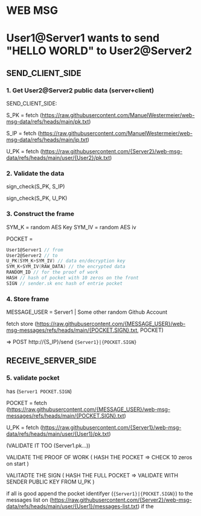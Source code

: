 # WEB MSG

# User1@Server1 wants to send "HELLO WORLD" to User2@Server2

## SEND_CLIENT_SIDE

### 1. Get User2@Server2 public data (server+client)

SEND_CLIENT_SIDE:

S_PK = fetch (https://raw.githubusercontent.com/ManuelWestermeier/web-msg-data/refs/heads/main/pk.txt)

S_IP = fetch (https://raw.githubusercontent.com/ManuelWestermeier/web-msg-data/refs/heads/main/ip.txt)

U_PK = fetch (https://raw.githubusercontent.com/{Server2}/web-msg-data/refs/heads/main/user/{User2}/pk.txt)

### 2. Validate the data

sign_check(S_PK, S_IP)

sign_check(S_PK, U_PK)

### 3. Construct the frame

SYM_K = random AES Key
SYM_IV = random AES iv

POCKET =

```c
User1@Server1 // from
User2@Server2 // to
U_PK(SYM_K+SYM_IV) // data en/decryption key
SYM_K+SYM_IV(RAW_DATA) // the encrypted data
RANDOM_ID // for the proof of work
HASH // hash of pocket with 10 zeros on the front
SIGN // sender.sk enc hash of entrie pocket
```

### 4. Store frame

MESSAGE_USER = Server1 | Some other random Github Account

fetch store (https://raw.githubusercontent.com/{MESSAGE_USER}/web-msg-messages/refs/heads/main/{POCKET.SIGN}.txt, POCKET)

=> POST http://{S_IP}/send `{Server1}|{POCKET.SIGN}`

## RECEIVE_SERVER_SIDE

### 5. validate pocket

has (`Server1 POCKET.SIGN`)

POCKET = fetch (https://raw.githubusercontent.com/{MESSAGE_USER}/web-msg-messages/refs/heads/main/{POCKET.SIGN}.txt)

U_PK = fetch (https://raw.githubusercontent.com/{Server1}/web-msg-data/refs/heads/main/user/{User1}/pk.txt)

(VALIDATE IT TOO (Server1.pk...))

VALIDATE THE PROOF OF WORK (
    HASH THE POCKET => CHECK 10 zeros on start
)

VALITADTE THE SIGN (
    HASH THE FULL POCKET => VALIDATE WITH SENDER PUBLIC KEY FROM U_PK
)

if all is good append the pocket identifyer (`{Server1}|{POCKET.SIGN}`) to the messages list on (https://raw.githubusercontent.com/{Server2}/web-msg-data/refs/heads/main/user/{User1}/messages-list.txt) if the 